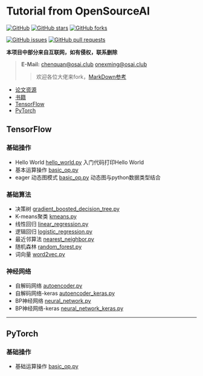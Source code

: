 # Tutorial from OpenSourceAI

[![GitHub](https://img.shields.io/github/license/OpenSourceAI/tutorial.svg)](https://github.com/OpenSourceAI/tutorial/blob/master/LICENSE)
[![GitHub stars](https://img.shields.io/github/stars/opensourceai/tutorial.svg?style=social)](https://github.com/OpenSourceAI/tutorial/stargazers)
[![GitHub forks](https://img.shields.io/github/forks/opensourceai/tutorial.svg?style=social)](https://github.com/OpenSourceAI/tutorial/fork)

[![GitHub issues](https://img.shields.io/github/issues/opensourceai/tutorial.svg)](https://github.com/OpenSourceAI/tutorial/issues)
[![GitHub pull requests](https://img.shields.io/github/issues-pr/opensourceai/tutorial.svg)](https://github.com/OpenSourceAI/tutorial/pulls)

**本项目中部分来自互联网，如有侵权，联系删除**

> **E-Mail:** chenquan@osai.club onexming@osai.club
>> 欢迎各位大佬来fork，[MarkDown参考](https://github.com/ChenQuan/README)
- [论文资源](paper/README.md)
- [书籍](book/README.md)
- [TensorFlow](tensorflow/README.md)
- [PyTorch](pytorch/README.md)

## TensorFlow
### 基础操作
- Hello World [hello_world.py](tensorflow/example/01basic_op/hello_world.py) 入门代码打印Hello World
- 基本运算操作 [basic_op.py](tensorflow/example/01basic_op/basic_op.py) 
- eager 动态图模式 [basic_op.py](tensorflow/example/01basic_op/eager_api.py) 动态图与python数据类型结合

### 基础算法
- 决策树 [gradient_boosted_decision_tree.py](tensorflow/example/02basic_model/gradient_boosted_decision_tree.py)
- K-means聚类 [kmeans.py](tensorflow/example/02basic_model/kmeans.py)
- 线性回归 [linear_regression.py](tensorflow/example/02basic_model/linear_regression.py)
- 逻辑回归 [logistic_regression.py](tensorflow/example/02basic_model/logistic_regression.py)
- 最近邻算法 [nearest_neighbor.py](tensorflow/example/02basic_model/nearest_neighbor.py)
- 随机森林 [random_forest.py](tensorflow/example/02basic_model/random_forest.py)
- 词向量 [word2vec.py](tensorflow/example/02basic_model/word2vec.py)



### 神经网络
- 自解码网络 [autoencoder.py](tensorflow/example/03NN/autoencoder.py)
- 自解码网络-keras [autoencoder_keras.py](tensorflow/example/03NN/autoencoder_keras.py)
- BP神经网络 [neural_network.py](tensorflow/example/03NN/neural_network_raw.py)
- BP神经网络-keras [neural_network_keras.py](tensorflow/example/03NN/neural_network_keras.py)

---

## PyTorch
### 基础操作
- 基础运算操作 [basic_op.py](example/01basic_op/basic_op.py)